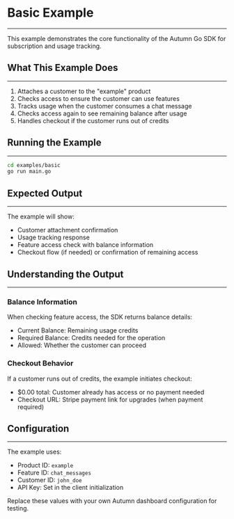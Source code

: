 # Basic Example

---

This example demonstrates the core functionality of the Autumn Go SDK for subscription and usage tracking.

## What This Example Does

---

1. Attaches a customer to the "example" product
2. Checks access to ensure the customer can use features
3. Tracks usage when the customer consumes a chat message
4. Checks access again to see remaining balance after usage
5. Handles checkout if the customer runs out of credits

## Running the Example

---

```bash
cd examples/basic
go run main.go
```

## Expected Output

---

The example will show:
- Customer attachment confirmation
- Usage tracking response
- Feature access check with balance information
- Checkout flow (if needed) or confirmation of remaining access

## Understanding the Output

---

### Balance Information

When checking feature access, the SDK returns balance details:
- Current Balance: Remaining usage credits
- Required Balance: Credits needed for the operation
- Allowed: Whether the customer can proceed

### Checkout Behavior

If a customer runs out of credits, the example initiates checkout:
- $0.00 total: Customer already has access or no payment needed
- Checkout URL: Stripe payment link for upgrades (when payment required)

## Configuration

---

The example uses:
- Product ID: `example` 
- Feature ID: `chat_messages`
- Customer ID: `john_doe`
- API Key: Set in the client initialization

Replace these values with your own Autumn dashboard configuration for testing.